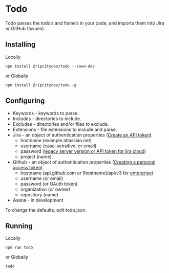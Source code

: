 # Todo
Todo parses the todo’s and fixme’s in your code, and imports them into Jira or GitHub (Issues).

## Installing

Locally
```
npm install @ripcitydev/todo --save-dev
```
or Globally
```
npm install @ripcitydev/todo -g
```

## Configuring

* Keywords - keywords to parse.
* Includes - directories to include.
* Excludes - directories and/or files to exclude.
* Extensions - file extensions to include and parse.
* Jira - an object of authentication properties ([Create an API token](https://confluence.atlassian.com/cloud/api-tokens-938839638.html)).
  * hostname (example.atlassian.net)
  * username (case-sensitive, or email)
  * password ([legacy server version or API token for jira cloud](https://www.npmjs.com/package/jira-connector))
  * project (name)
* Github - an object of authentication properties ([Creating a personal access token](https://help.github.com/en/github/authenticating-to-github/creating-a-personal-access-token-for-the-command-line)).
  * hostname (api.github.com or [hostname]/api/v3 for [enterprise](https://developer.github.com/enterprise/2.17/v3/#authentication))
  * username (or email)
  * password (or OAuth token)
  * organization (or owner)
  * repository (name)
* Asana - in development

To change the defaults, edit todo.json.

## Running

Locally
```
npm run todo
```
or Globally
```
todo
```